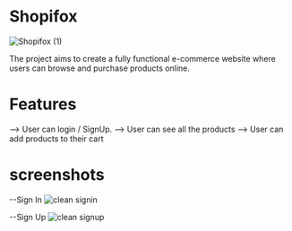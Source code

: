 # Shopifox
![Shopifox (1)](https://github.com/JyotiBaisoya/clone-of-e-commerce-website/assets/112819979/1e315b42-b277-4742-979a-9e02536a7b29)

 The project aims to create a fully functional e-commerce website where users can browse and purchase products online.

 # Features
 --> User can login / SignUp.
 --> User can see all the products
 --> User can add products to their cart

 # screenshots

  --Sign In
 ![clean signin](https://github.com/JyotiBaisoya/clone-of-e-commerce-website/assets/112819979/fdf93786-fe6e-4041-80c3-7905003ee705)

  --Sign Up
![clean signup](https://github.com/JyotiBaisoya/clone-of-e-commerce-website/assets/112819979/e6957c07-6b9e-4c4c-aa41-165b45106491)

 
 
